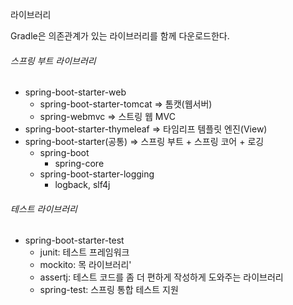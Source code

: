 라이브러리

Gradle은 의존관계가 있는 라이브러리를 함께 다운로드한다.

###### 스프링 부트 라이브러리

- spring-boot-starter-web
  - spring-boot-starter-tomcat => 톰캣(웹서버)
  - spring-webmvc => 스트링 웹 MVC
- spring-boot-starter-thymeleaf => 타임리프 템플릿 엔진(View)
- spring-boot-starter(공통) => 스프링 부트 + 스프링 코어 + 로깅
  - spring-boot
    - spring-core
  - spring-boot-starter-logging
    - logback, slf4j

###### 테스트 라이브러리

- spring-boot-starter-test
  - junit: 테스트 프레임워크
  - mockito: 목 라이브러리'
  - assertj: 테스트 코드를 좀 더 편하게 작성하게 도와주는 라이브러리
  - spring-test: 스프링 통합 테스트 지원
